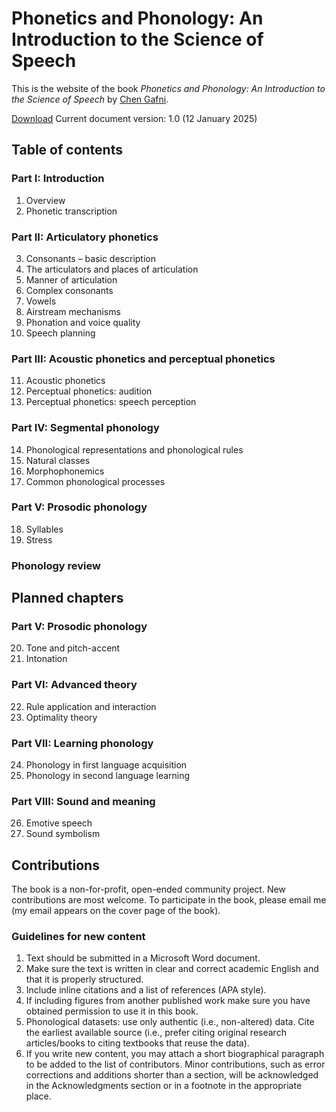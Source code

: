 # Phonetics and Phonology: An Introduction to the Science of Speech
This is the website of the book _Phonetics and Phonology: An Introduction to the Science of Speech_ by [Chen Gafni](https://chengafni.wordpress.com/).

[Download](https://chengafni.wordpress.com/wp-content/uploads/2025/01/phonetics-and-phonology-1.0.pdf)
Current document version: 1.0 (12 January 2025)

## Table of contents
### Part I: Introduction
1. Overview
2. Phonetic transcription

### Part II: Articulatory phonetics
3. Consonants – basic description
4. The articulators and places of articulation
5. Manner of articulation
6. Complex consonants
7. Vowels
8. Airstream mechanisms
9. Phonation and voice quality
10. Speech planning

### Part III: Acoustic phonetics and perceptual phonetics
11. Acoustic phonetics
12. Perceptual phonetics: audition
13. Perceptual phonetics: speech perception

### Part IV: Segmental phonology
14. Phonological representations and phonological rules
15. Natural classes
16. Morphophonemics
17. Common phonological processes

### Part V: Prosodic phonology
18. Syllables
19. Stress

### Phonology review

## Planned chapters
### Part V: Prosodic phonology
20. Tone and pitch-accent
21. Intonation

### Part VI: Advanced theory
22. Rule application and interaction
23. Optimality theory

### Part VII: Learning phonology
24. Phonology in first language acquisition
25. Phonology in second language learning

### Part VIII: Sound and meaning
26. Emotive speech
27. Sound symbolism

## Contributions
The book is a non-for-profit, open-ended community project. New contributions are most welcome.
To participate in the book, please email me (my email appears on the cover page of the book).
### Guidelines for new content
1. Text should be submitted in a Microsoft Word document.
2. Make sure the text is written in clear and correct academic English and that it is properly structured.
3. Include inline citations and a list of references (APA style).
4. If including figures from another published work make sure you have obtained permission to use it in this book.
5. Phonological datasets: use only authentic (i.e., non-altered) data. Cite the earliest available source (i.e., prefer citing original research articles/books to citing textbooks that reuse the data). 
6. If you write new content, you may attach a short biographical paragraph to be added to the list of contributors. Minor contributions, such as error corrections and additions shorter than a section, will be acknowledged in the Acknowledgments section or in a footnote in the appropriate place.
